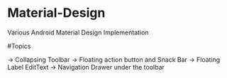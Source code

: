 # Material-Design
Various Android Material Design Implementation

#Topics

-> Collapsing Toolbar
-> Floating action button and Snack Bar
-> Floating Label EditText
-> Navigation Drawer under the toolbar
